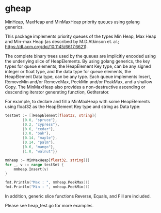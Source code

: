 # gheap
MinHeap, MaxHeap and MinMaxHeap priority queues using golang generics.

This package implements priority queues of the types Min Heap, Max Heap and Min-max Heap (as described by M.D.Atkinson et. al.; https://dl.acm.org/doi/10.1145/6617.6621).

The complete binary trees used by the queues are implicitly encoded using the underlying slice of HeapElements. By using golang generics, the key types for queue elements, the HeapElement Key type, can be any signed integer or float type, and the data type for queue elements, the HeapElement Data type, can be any type. Each queue implements Insert, RemoveMin and/or RemoveMax, PeekMin and/or PeakMax, and a shallow Copy. The MinMaxHeap also provides a non-destructive ascending or descending iterator generating function, GetIterator.

For example, to declare and fill a MinMaxHeap with some HeapElements using float32 as the HeapElement Key type and string as Data type:
```go
testSet := []HeapElement[float32, string]{
		{0.0, "spruce"},
		{0.2, "cypress"},
		{0.6, "cedar"},
		{3.0, "oak"},
		{0.14, "maple"},
		{0.14, "palm"},
		{0.6, "mango"},
		{1.0, "walnut"}}

mmheap := MinMaxHeap[float32, string]{}
for _, v := range testSet {
	mmheap.Insert(v)
}

fmt.Println("Max : ", mmheap.PeekMax())
fmt.Println("Min : ", mmheap.PeekMin())
  ```

In addition, generic slice functions Reverse, Equals, and Fill are included.

Please see heap_test.go for more examples.







